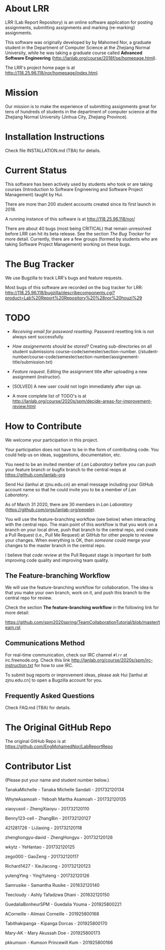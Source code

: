 # About LRR

LRR (Lab Report Repository) is an online software application for posting assignments, submitting assignments and marking (re-marking) assignments.

This software was originally developed by by Mahomed Nor, a graduate student in the Department of Computer Science at the Zhejiang Normal University,
while he was taking a graduate course called **Advanced Software Engineering** (http://lanlab.org/course/2018f/se/homepage.html).

The LRR's project home page is at http://118.25.96.118/nor/homepage/index.html.



# Mission

Our mission is to make the experience of submitting assignments great for tens of hundreds of students in the department of computer science at the Zhejiang Normal University (Jinhua City, Zhejiang Province).



# Installation Instructions

Check file INSTALLATION.md (TBA) for details.




# Current Status

This software has been actively used by students who took or are
taking courses (Introduction to Software Engineering and Software
Project Management) taught by Hui.

There are more than 200 student accounts created since its first
launch in 2018.

A running instance of this software is at http://118.25.96.118/nor/

There are about 40 bugs (most being CRITICAL) that remain unresolved
before LRR can hit its beta release.  See the section *The Bug
Tracker* for more detail.  Currently, there are a few groups (formed
by students who are taking Software Project Management) working on
these bugs.




# The Bug Tracker

We use Bugzilla to track LRR's bugs and feature requests.

Most bugs of this software are recorded on the  bug tracker for LRR:
http://118.25.96.118/bugzilla/describecomponents.cgi?product=Lab%20Report%20Repository%20%28nor%20houzi%29



# TODO

-  *Receiving email for password resetting*. Password resetting link is not always sent successfully.

-  *How assignements should be stored?*  Creating sub-directories on all student submissions course-code/semester/section-number.  (/student-number/course-code/semester/section-number/assignement-title/submission.txt)

-  *Feature request*. Editing the assignment title after uploading a new assignment (instructor).

-  [SOLVED] A new user could not login immediately after sign up.

- A more complete list of TODO's is at http://lanlab.org/course/2020s/spm/decide-areas-for-improvement-review.html


# How to Contribute

We welcome your participation in this project.

Your participation does not have to be in the form of contributing code.  You could help us on
ideas, suggestions, documentation, etc.


You need to be an invited member of *Lan Laboratory* before you can
push your feature branch or bugfix branch to the central reops at
https://github.com/lanlab-org

Send Hui (lanhui at zjnu.edu.cn) an email message including your
GitHub account name so that he could invite you to be a member of *Lan
Laboratory*.

As of March 31 2020, there are 30 members in *Lan Laboratory* (https://github.com/orgs/lanlab-org/people).

You will use the feature-branching workflow (see below) when
interacting with the central repo.  The main point of this workflow is
that you work on a branch on your local drive, push that branch to the
central repo, and create a Pull Request (i.e., Pull Me Request) at
GitHub for other people to review your changes.  When everything is
OK, then *someone* could merge your changes to the master branch in the
central repo.

I believe that *code review* at the Pull Request stage is important
for both improving code quality and improving team quality.



## The Feature-branching Workflow

We will use the feature-branching workflow for collaboration.  The
idea is that you make your own branch, work on it, and push this branch to
the central repo for review.

Check the section **The feature-branching workflow** in the following link for more detail:

https://github.com/spm2020spring/TeamCollaborationTutorial/blob/master/team.rst



## Communications Method

For real-time communication, check our IRC channel `#lrr` at irc.freenode.org.  Check this link http://lanlab.org/course/2020s/spm/irc-instruction.txt
for how to use IRC.

To submit bug reports or improvement ideas, please ask Hui [lanhui at zjnu.edu.cn] to open a Bugzilla account for you.





## Frequently Asked Questions

Check FAQ.md (TBA) for details.



# The Original GitHub Repo

The original GitHub Repo is at https://github.com/EngMohamedNor/LabReportRepo


# Contributor List


(Please put your name and student number below.)

TanakaMichelle - Tanaka Michelle Sandati - 201732120134

WhyteAsamoah   - Yeboah Martha Asamoah   - 201732120135

xiaoyusoil - ZhengXiaoyu - 201732120110


Benny123-cell - ZhangBin - 201732120127

421281726 - LiJiaxing - 201732120118

zhenghongyu-david - ZhengHongyu - 201732120128

wkytz - YeHantao - 201732120125

zego000 - GaoZeng - 201732120117

Richard1427 - XieJiacong - 201732120123

yutengYing - YingYuteng - 201732120126

Samrusike  - Samantha Rusike  - 201632120140

Teecloudy  - Ashly Tafadzwa Dhani - 201632120150

GuedaliaBonheurSPM - Guedalia Youma - 201925800221

ACorneille - Alimasi Corneille - 201925800168

Tabithakipanga - Kipanga Dorcas - 201925800170

Mary-AK    - Mary Akussah Doe - 201925800173

pkkumson   - Kumson Princewill Kum - 201925800166

